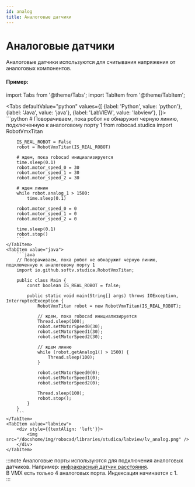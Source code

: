 ```yaml
---
id: analog
title: Аналоговые датчики
---
```


# Аналоговые датчики

Аналоговые датчики используются для считывания напряжения от аналоговых компонентов.

#### Пример:

import Tabs from '@theme/Tabs';
import TabItem from '@theme/TabItem';

<Tabs
    defaultValue="python"
    values={[
        {label: 'Python', value: 'python'},
        {label: 'Java', value: 'java'},
        {label: 'LabVIEW', value: 'labview'},
    ]}>
    <TabItem value="python">  
        ```python
        # Поворачиваем, пока робот не обнаружит черную линию, подключенную к аналоговому порту 1
        from robocad.studica import RobotVmxTitan

        IS_REAL_ROBOT = False
        robot = RobotVmxTitan(IS_REAL_ROBOT)
        
        # ждем, пока robocad инициализируется
        time.sleep(0.1)
        robot.motor_speed_0 = 30
        robot.motor_speed_1 = 30
        robot.motor_speed_2 = 30

        # ждем линию
        while robot.analog_1 > 1500:
            time.sleep(0.1)

        robot.motor_speed_0 = 0
        robot.motor_speed_1 = 0
        robot.motor_speed_2 = 0

        time.sleep(0.1)
        robot.stop()
        ```
    </TabItem>
    <TabItem value="java">
        ```java
        // Поворачиваем, пока робот не обнаружит черную линию, подключенную к аналоговому порту 1
        import io.github.softv.studica.RobotVmxTitan;

        public class Main {
            const boolean IS_REAL_ROBOT = false;

            public static void main(String[] args) throws IOException, InterruptedException {
                RobotVmxTitan robot = new RobotVmxTitan(IS_REAL_ROBOT);

                // ждем, пока robocad инициализируется
                Thread.sleep(100);
                robot.setMotorSpeed0(30);
                robot.setMotorSpeed1(30);
                robot.setMotorSpeed2(30);

                // ждем линию
                while (robot.getAnalog1() > 1500) {
                    Thread.sleep(100);
                }
                
                robot.setMotorSpeed0(0);
                robot.setMotorSpeed1(0);
                robot.setMotorSpeed2(0);

                Thread.sleep(100);
                robot.stop();
            }
        }
        ```
    </TabItem>
    <TabItem value="labview">
        <div style={{textAlign: 'left'}}>
            <img src="/docshome/img/robocad/libraries/studica/labview/lv_analog.png" />
        </div>
    </TabItem>
</Tabs>   

:::note
Аналоговые порты используются для подключения аналоговых датчиков. Например: [инфракрасный датчик расстояния](infrared).  
В VMX есть только 4 аналоговых порта. Индексация начинается с 1.  
:::
